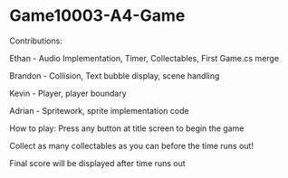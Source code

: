 # Game10003-A4-Game

Contributions:

Ethan -	Audio Implementation, Timer, Collectables, First Game.cs merge

Brandon - Collision, Text bubble display, scene handling

Kevin - Player, player boundary

Adrian - Spritework, sprite implementation code



How to play:
Press any button at title screen to begin the game


Collect as many collectables as you can before the time runs out!


Final score will be displayed after time runs out